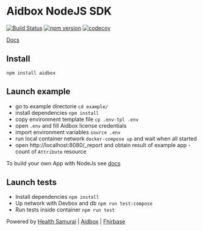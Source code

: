 # Aidbox NodeJS SDK

[![Build Status](https://travis-ci.org/Aidbox/aidbox-node-sdk.svg?branch=master)](https://travis-ci.org/Aidbox/aidbox-node-sdk) [![npm version](https://badge.fury.io/js/aidbox.svg)](https://badge.fury.io/js/aidbox) [![codecov](https://codecov.io/gh/Aidbox/example/branch/master/graph/badge.svg)](https://codecov.io/gh/Aidbox/example)

[Docs](https://docs.aidbox.app/aidbox-sdk/aidbox-apps)

## Install
```
npm install aidbox
```

## Launch example
* go to example directorie  ```cd example/```
* install dependencies ```npm install```
* copy environment  template file ```cp .env-tpl .env```
* open ```.env``` and fill Aidbox license credentials
* import environment variables ```source .env```
* run local container network ```docker-compose up``` and wait when all started
* open http://localhost:8080/_report and obtain result of example app - count of ```Attribute``` resource

To build your own App with NodeJs see [docs](https://docs.aidbox.app/aidbox-sdk/nodejs)

## Launch tests

* Install dependencies ```npm install```
* Up network with Devbox and db ```npm run test:compose```
* Run tests inside container ```npm run test```


Powered by [Health Samurai](http://www.health-samurai.io) | [Aidbox](http://www.health-samurai.io/aidbox) | [Fhirbase](http://www.health-samurai.io/fhirbase)
